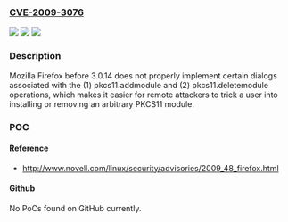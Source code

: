 ### [CVE-2009-3076](https://cve.mitre.org/cgi-bin/cvename.cgi?name=CVE-2009-3076)
![](https://img.shields.io/static/v1?label=Product&message=n%2Fa&color=blue)
![](https://img.shields.io/static/v1?label=Version&message=n%2Fa&color=blue)
![](https://img.shields.io/static/v1?label=Vulnerability&message=n%2Fa&color=brighgreen)

### Description

Mozilla Firefox before 3.0.14 does not properly implement certain dialogs associated with the (1) pkcs11.addmodule and (2) pkcs11.deletemodule operations, which makes it easier for remote attackers to trick a user into installing or removing an arbitrary PKCS11 module.

### POC

#### Reference
- http://www.novell.com/linux/security/advisories/2009_48_firefox.html

#### Github
No PoCs found on GitHub currently.

